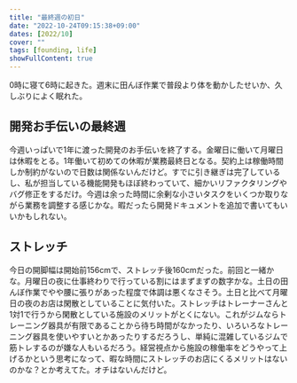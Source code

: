 ```yaml
---
title: "最終週の初日"
date: "2022-10-24T09:15:38+09:00"
dates: [2022/10]
cover: ""
tags: [founding, life]
showFullContent: true
---
```


0時に寝て6時に起きた。週末に田んぼ作業で普段より体を動かしたせいか、久しぶりによく眠れた。

## 開発お手伝いの最終週

今週いっぱいで1年に渡った開発のお手伝いを終了する。金曜日に働いて月曜日は休暇をとる。1年働いて初めての休暇が業務最終日となる。契約上は稼働時間しか制約がないので日数は関係ないんだけど。すでに引き継ぎは完了しているし、私が担当している機能開発もほぼ終わっていて、細かいリファクタリングやバグ修正をするだけ。今週は余った時間に余剰な小さいタスクをいくつか取りながら業務を調整する感じかな。暇だったら開発ドキュメントを追加で書いてもいいかもしれない。

## ストレッチ

今日の開脚幅は開始前156cmで、ストレッチ後160cmだった。前回と一緒かな。月曜日の夜に仕事終わりで行っている割にはまずまずの数字かな。土日の田んぼ作業でやや腰に張りがあった程度で体調は悪くなさそう。土日と比べて月曜日の夜のお店は閑散としていることに気付いた。ストレッチはトレーナーさんと1対1で行うから閑散としている施設のメリットがとくにない。これがジムならトレーニング器具が有限であることから待ち時間がなかったり、いろいろなトレーニング器具を使いやすいとかあったりするだろうし、単純に混雑しているジムで筋トレするのが嫌な人もいるだろう。経営視点から施設の稼働率をどうやって上げるかという思考になって、暇な時間にストレッチのお店にくるメリットはないのかな？とか考えてた。オチはないんだけど。
